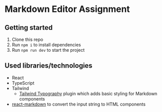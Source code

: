 # Markdown Editor Assignment

## Getting started

1. Clone this repo
2. Run `npm i` to install dependencies
3. Run `npm run dev` to start the project

## Used libraries/technologies

- React
- TypeScript
- Tailwind
  - [Tailwind Typography](https://github.com/tailwindlabs/tailwindcss-typography) plugin which adds basic styling for Markdown components
- [react-markdown](https://github.com/remarkjs/react-markdown) to convert the input string to HTML components
